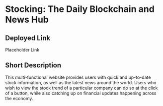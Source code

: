# Stocking: The Daily Blockchain and News Hub

## Deployed Link

Placeholder Link

## Short Description

This multi-functional website provides users with quick and up-to-date stock information, as well as the latest news around the world. Users who wish to view the stock trend of a particular company can do so at the click of a button, while also catching up on financial updates happening across the economy. 
